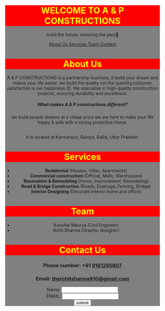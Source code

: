 <html lang='Eng'>

<head> 
<title> A & P Constructions </title>
<style>
h1 {background-color: red; color: yellow;}
.main { background-color: grey; text-align: center;}
.tag { padding: 0; margin: 0; }
</style>

</head>

<body>
<div class='main'>
 <h1 class='head'> WELCOME TO A & P CONSTRUCTIONS </h1>
<p> build the future, restoring the past🤗 </p>

<nav class='tag'>
<a href='#About'> About Us </a>
<a href='#Services'> Services </a>
<a href='#Team'> Team </a>
<a href='#Contact'> Contact </a>
</nav>

<h1 class='container' id='About'> About Us </h1>
<p> A & P CONSTRUCTIONS is a partnership business, it build your dream and makes your life easier. we build the quality not the quantity,costumer satisfaction is our happiness 😊. We specialise in high-quality construction projects, ensuring durability and excellence.

<h5> What makes A & P constructions different? </h5>
<p> we build people dreams at a cheap price we are here to make your life happy & safe with a strong protective Home. </p>
<br>
It is located at Karmanpur, Bairiya, Ballia, Uttar Pradesh.

<br>
<h1 id='Services'> Services </h1>
<ul>
<li> <b> Residential </b> (Houses, Villas, Apartments) </li>
<li> <b> Commercial construction </b> (Official, Malls, Warehouses) </li>
<li> <b> Renovation & Remodeling </b> (Home, Improvement, Remodeling) </li>
<li> <b> Road & Bridge Construction </b> (Roads, Drainage, Fencing, Bridge) </li>
<li> <b> Interior Designing </b> (Decorate interior home and office) </li>

</ul>

<h1 id='Team'> Team </h1>

<ul>
<li> Kaushal Maurya (Civil Engineer) </li>
<li> Rohit Sharma (Graphic designer) </li>
</ul>

<h1 id='Contact'> Contact Us </h1>

<h3> Phone number: +91 <a href='number'> 9161265807 </a> </h3>
<h3> Email: <a href='email'> therohitsharma910@gmail.com </a> </h3>

<form action='submit.php'>

Name: <input type='text'> <br>
EMAIL: <input type='email'> <br>
<input type='button' value='submit'>

</form>

</div>

</body>
</html>
